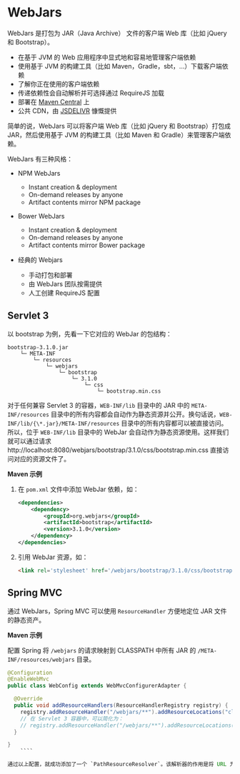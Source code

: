 # WebJars

WebJars 是打包为 JAR（Java Archive） 文件的客户端 Web 库（比如 jQuery 和 Bootstrap）。

* 在基于 JVM 的 Web 应用程序中显式地和容易地管理客户端依赖
* 使用基于 JVM 的构建工具（比如 Maven，Gradle，sbt，...）下载客户端依赖
* 了解你正在使用的客户端依赖
* 传递依赖性会自动解析并可选择通过 RequireJS 加载
* 部署在 [Maven Central](http://search.maven.org/) 上
* 公共 CDN，由 [JSDELIVR](http://www.jsdelivr.com/) 慷慨提供

简单的说，WebJars 可以将客户端 Web 库（比如 jQuery 和 Bootstrap）打包成 JAR，然后使用基于 JVM 的构建工具（比如 Maven 和 Gradle）来管理客户端依赖。

WebJars 有三种风格：

* NPM WebJars

	* Instant creation & deployment
	* On-demand releases by anyone
	* Artifact contents mirror NPM package

* Bower WebJars

	* Instant creation & deployment
	* On-demand releases by anyone
	* Artifact contents mirror Bower package

* 经典的 Webjars
	* 手动打包和部署
	* 由 WebJars 团队按需提供
	* 人工创建 RequireJS 配置

## Servlet 3

以 bootstrap 为例，先看一下它对应的 WebJar 的包结构：

````
bootstrap-3.1.0.jar
    └─ META-INF
        └─ resources
            └─ webjars
                └─ bootstrap
                    └─ 3.1.0
                        └─ css
							└─ bootstrap.min.css
````

对于任何兼容 Servlet 3 的容器，`WEB-INF/lib` 目录中的 JAR 中的 `META-INF/resources` 目录中的所有内容都会自动作为静态资源并公开。换句话说，`WEB-INF/lib/{\*.jar}/META-INF/resources` 目录中的所有内容都可以被直接访问。所以，位于 `WEB-INF/lib` 目录中的 WebJar 会自动作为静态资源使用。这样我们就可以通过请求 http://localhost:8080/webjars/bootstrap/3.1.0/css/bootstrap.min.css 直接访问对应的资源文件了。

**Maven 示例**

1. 在 `pom.xml` 文件中添加 WebJar 依赖，如：

	````xml
	<dependencies>
	    <dependency>
	        <groupId>org.webjars</groupId>
	        <artifactId>bootstrap</artifactId>
	        <version>3.1.0</version>
	    </dependency>
	</dependencies>
	````

2. 引用 WebJar 资源，如：

	````html
	<link rel='stylesheet' href='/webjars/bootstrap/3.1.0/css/bootstrap.min.css'>
	````

## Spring MVC

通过 WebJars，Spring MVC 可以使用 `ResourceHandler` 方便地定位 JAR 文件的静态资产。

**Maven 示例**

配置 Spring 将 `/webjars` 的请求映射到 CLASSPATH 中所有 JAR 的 `/META-INF/resources/webjars` 目录。

````java
@Configuration
@EnableWebMvc
public class WebConfig extends WebMvcConfigurerAdapter {

  @Override
  public void addResourceHandlers(ResourceHandlerRegistry registry) {
    registry.addResourceHandler("/webjars/**").addResourceLocations("classpath:/META-INF/resources/webjars/");
	// 在 Servlet 3 容器中，可以简化为：
	// registry.addResourceHandler("/webjars/**").addResourceLocations("/webjars/");
  }

}
	````

通过以上配置，就成功添加了一个 `PathResourceResolver`。该解析器的作用是将 URL 为 `/webjars/**` 的请求映射到 `classpath:/META-INF/resources/webjars/`。比如请求 `http://localhost:8080/webjars/bootstrap/3.1.0/css/bootstrap.min` 时， Spring MVC 会查找路径为 `classpath:/META-INF/resources/webjars/bootstrap/3.1.0/css/bootstrap.min` 的资源文件。